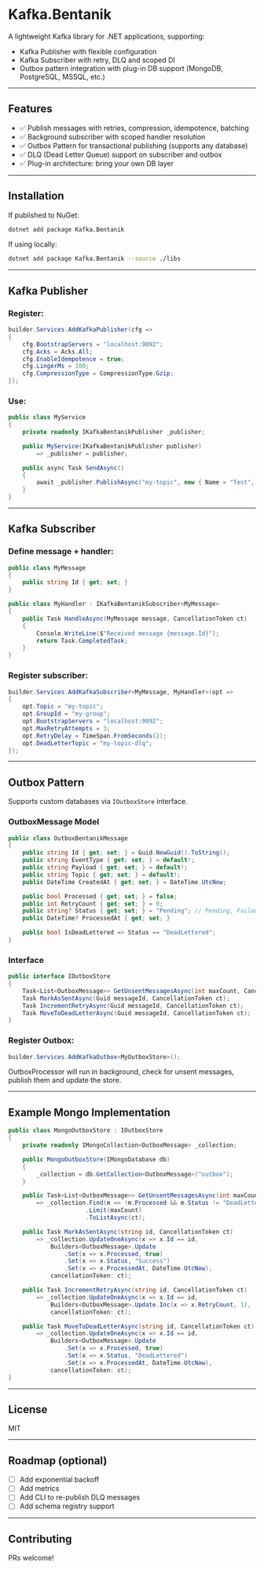# Kafka.Bentanik

A lightweight Kafka library for .NET applications, supporting:

* Kafka Publisher with flexible configuration
* Kafka Subscriber with retry, DLQ and scoped DI
* Outbox pattern integration with plug-in DB support (MongoDB, PostgreSQL, MSSQL, etc.)

---

## Features

* ✅ Publish messages with retries, compression, idempotence, batching
* ✅ Background subscriber with scoped handler resolution
* ✅ Outbox Pattern for transactional publishing (supports any database)
* ✅ DLQ (Dead Letter Queue) support on subscriber and outbox
* ✅ Plug-in architecture: bring your own DB layer

---

## Installation

If published to NuGet:

```bash
dotnet add package Kafka.Bentanik
```

If using locally:

```bash
dotnet add package Kafka.Bentanik --source ./libs
```

---

## Kafka Publisher

### Register:

```csharp
builder.Services.AddKafkaPublisher(cfg =>
{
    cfg.BootstrapServers = "localhost:9092";
    cfg.Acks = Acks.All;
    cfg.EnableIdempotence = true;
    cfg.LingerMs = 100;
    cfg.CompressionType = CompressionType.Gzip;
});
```

### Use:

```csharp
public class MyService
{
    private readonly IKafkaBentanikPublisher _publisher;

    public MyService(IKafkaBentanikPublisher publisher)
        => _publisher = publisher;

    public async Task SendAsync()
    {
        await _publisher.PublishAsync("my-topic", new { Name = "Test", Created = DateTime.UtcNow });
    }
}
```

---

## Kafka Subscriber

### Define message + handler:

```csharp
public class MyMessage
{
    public string Id { get; set; }
}

public class MyHandler : IKafkaBentanikSubscriber<MyMessage>
{
    public Task HandleAsync(MyMessage message, CancellationToken ct)
    {
        Console.WriteLine($"Received message {message.Id}");
        return Task.CompletedTask;
    }
}
```

### Register subscriber:

```csharp
builder.Services.AddKafkaSubscriber<MyMessage, MyHandler>(opt =>
{
    opt.Topic = "my-topic";
    opt.GroupId = "my-group";
    opt.BootstrapServers = "localhost:9092";
    opt.MaxRetryAttempts = 3;
    opt.RetryDelay = TimeSpan.FromSeconds(2);
    opt.DeadLetterTopic = "my-topic-dlq";
});
```

---

## Outbox Pattern

Supports custom databases via `IOutboxStore` interface.

### OutboxMessage Model

```csharp
public class OutboxBentanikMessage
{
    public string Id { get; set; } = Guid.NewGuid().ToString();
    public string EventType { get; set; } = default!;
    public string Payload { get; set; } = default!;
    public string Topic { get; set; } = default!;
    public DateTime CreatedAt { get; set; } = DateTime.UtcNow;

    public bool Processed { get; set; } = false;
    public int RetryCount { get; set; } = 0;
    public string? Status { get; set; } = "Pending"; // Pending, Failed, Success, DeadLettered
    public DateTime? ProcessedAt { get; set; }

    public bool IsDeadLettered => Status == "DeadLettered";
}
```

### Interface

```csharp
public interface IOutboxStore
{
    Task<List<OutboxMessage>> GetUnsentMessagesAsync(int maxCount, CancellationToken ct);
    Task MarkAsSentAsync(Guid messageId, CancellationToken ct);
    Task IncrementRetryAsync(Guid messageId, CancellationToken ct);
    Task MoveToDeadLetterAsync(Guid messageId, CancellationToken ct);
}
```

### Register Outbox:

```csharp
builder.Services.AddKafkaOutbox<MyOutboxStore>();
```

OutboxProcessor will run in background, check for unsent messages, publish them and update the store.

---

## Example Mongo Implementation

```csharp
public class MongoOutboxStore : IOutboxStore
{
    private readonly IMongoCollection<OutboxMessage> _collection;

    public MongoOutboxStore(IMongoDatabase db)
    {
        _collection = db.GetCollection<OutboxMessage>("outbox");
    }

    public Task<List<OutboxMessage>> GetUnsentMessagesAsync(int maxCount, CancellationToken ct)
        => _collection.Find(m => !m.Processed && m.Status != "DeadLettered")
                      .Limit(maxCount)
                      .ToListAsync(ct);

    public Task MarkAsSentAsync(string id, CancellationToken ct)
        => _collection.UpdateOneAsync(x => x.Id == id,
            Builders<OutboxMessage>.Update
                .Set(x => x.Processed, true)
                .Set(x => x.Status, "Success")
                .Set(x => x.ProcessedAt, DateTime.UtcNow),
            cancellationToken: ct);

    public Task IncrementRetryAsync(string id, CancellationToken ct)
        => _collection.UpdateOneAsync(x => x.Id == id,
            Builders<OutboxMessage>.Update.Inc(x => x.RetryCount, 1),
            cancellationToken: ct);

    public Task MoveToDeadLetterAsync(string id, CancellationToken ct)
        => _collection.UpdateOneAsync(x => x.Id == id,
            Builders<OutboxMessage>.Update
                .Set(x => x.Processed, true)
                .Set(x => x.Status, "DeadLettered")
                .Set(x => x.ProcessedAt, DateTime.UtcNow),
            cancellationToken: ct);
}
```

---

## License

MIT

---

## Roadmap (optional)

* [ ] Add exponential backoff
* [ ] Add metrics
* [ ] Add CLI to re-publish DLQ messages
* [ ] Add schema registry support

---

## Contributing

PRs welcome!
